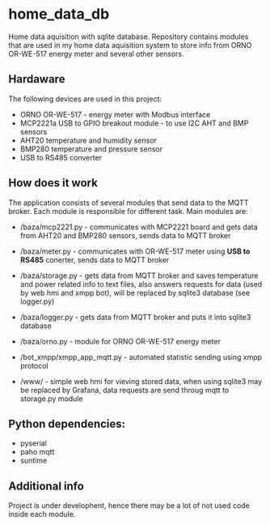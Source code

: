 # home_data_db
Home data aquisition with sqlite database.
Repository contains modules that are used in my home data aquisition system to store info from ORNO OR-WE-517 energy meter and several other sensors.

## Hardaware
The following devices are used in this project:
- ORNO OR-WE-517 - energy meter with Modbus interface
- MCP2221a USB to GPIO breakout module - to use I2C AHT and BMP sensors
- AHT20 temperature and humidity sensor
- BMP280 temperature and pressure sensor
- USB to RS485 converter

## How does it work
The application consists of several modules that send data to the MQTT broker. Each module is responsible for different task.
Main modules are:
- /baza/mcp2221.py - communicates with MCP2221 board and gets data from AHT20 and BMP280 sensors, sends data to MQTT broker
- /baza/meter.py - communicates with OR-WE-517 meter using **USB to RS485** conerter, sends data to MQTT broker
- /baza/storage.py - gets data from MQTT broker and saves temperature and power related info to text files, also answers requests for data (used by web hmi and xmpp bot), will be replaced by sqlite3 database (see logger.py)
- /baza/logger.py - gets data from MQTT broker and puts it into sqlite3 database
- /baza/orno.py - module for ORNO OR-WE-517 energy meter

- /bot_xmpp/xmpp_app_mqtt.py - automated statistic sending using xmpp protocol

- /www/ - simple web hmi for vieving stored data, when using sqlite3 may be replaced by Grafana, data requests are send throug mqtt to storage.py module

## Python dependencies:
* pyserial
* paho mqtt
* suntime

## Additional info
Project is under develophent, hence there may be a lot of not used code inside each module.

